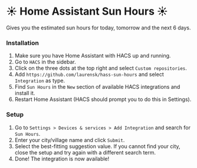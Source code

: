 # ☀ Home Assistant Sun Hours ☀

Gives you the estimated sun hours for today, tomorrow and the next 6 days.

### Installation

1. Make sure you have Home Assistant with HACS up and running.
2. Go to `HACS` in the sidebar.
3. Click on the three dots at the top right and select `Custom repositories`.
4. Add `https://github.com/laurensk/hass-sun-hours` and select `Integration` as type.
5. Find `Sun Hours` in the `New` section of available HACS integrations and install it.
6. Restart Home Assistant (HACS should prompt you to do this in Settings).

### Setup

1. Go to `Settings > Devices & services > Add Integration` and search for `Sun Hours`.
2. Enter your city/village name and click `Submit`.
3. Select the best-fitting suggestion value. If you cannot find your city, close the setup and try again with a different search term.
4. Done! The integration is now available!
